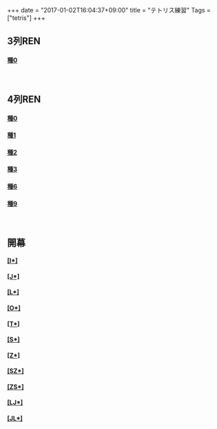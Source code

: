 +++
date = "2017-01-02T16:04:37+09:00"
title = "テトリス練習"
Tags = ["tetris"]
+++

## 3列REN

#### <a href="/q/tetsimu/?f=8y8y8008y8y8008y8y8008y8y8008y8y8008y8y8008y8y8008y8y8008y8y8008y8y8008y8y8008y8y8008y8y8008y8y8008y8y8008y8y8008y8y8008y8y800&h=0&v=0.97" target="_blank">種0</a>

<br>

## 4列REN

#### <a href="/q/tetsimu/?f=8y000y88y000y88y000y88y000y88y000y88y000y88y000y88y000y88y000y88y000y88y000y88y000y88y000y88y000y88y000y88y000y88y000y88y000y8&h=0&v=0.97" target="_blank">種0</a>
#### <a href="/q/tetsimu/?f=8y000y88y000y88y000y88y000y88y000y88y000y88y000y88y000y88y000y88y000y88y000y88y000y88y000y88y000y88y000y88y000y88y000y88y008y8&h=0&v=0.97" target="_blank">種1</a>
#### <a href="/q/tetsimu/?f=8y000y88y000y88y000y88y000y88y000y88y000y88y000y88y000y88y000y88y000y88y000y88y000y88y000y88y000y88y000y88y000y88y000y88y028y8&h=0&v=0.97" target="_blank">種2</a>
#### <a href="/q/tetsimu/?f=8y000y88y000y88y000y88y000y88y000y88y000y88y000y88y000y88y000y88y000y88y000y88y000y88y000y88y000y88y000y88y000y88y000y88y0y8y8&h=0&v=0.97" target="_blank">種3</a>
#### <a href="/q/tetsimu/?f=8y000y88y000y88y000y88y000y88y000y88y000y88y000y88y000y88y000y88y000y88y000y88y000y88y000y88y000y88y000y88y000y88y0y8y88y0y8y8&h=0&v=0.97" target="_blank">種6</a>
#### <a href="/q/tetsimu/?f=8y000y88y000y88y000y88y000y88y000y88y000y88y000y88y000y88y000y88y000y88y000y88y000y88y000y88y000y88y000y88y0y8y88y0y8y88y0y8y8&h=0&v=0.97" target="_blank">種9</a>

<br>

## 開幕

#### <a href="/q/tetsimu/?ns=8&h=0&v=0.97" target="_blank">[I*]</a>
#### <a href="/q/tetsimu/?ns=g&h=0&v=0.97" target="_blank">[J*]</a>
#### <a href="/q/tetsimu/?ns=o&h=0&v=0.97" target="_blank">[L*]</a>
#### <a href="/q/tetsimu/?ns=w&h=0&v=0.97" target="_blank">[O*]</a>
#### <a href="/q/tetsimu/?ns=M&h=0&v=0.97" target="_blank">[T*]</a>
#### <a href="/q/tetsimu/?ns=E&h=0&v=0.97" target="_blank">[S*]</a>
#### <a href="/q/tetsimu/?ns=U&h=0&v=0.97" target="_blank">[Z*]</a>
#### <a href="/q/tetsimu/?ns=L&h=0&v=0.97" target="_blank">[SZ*]</a>
#### <a href="/q/tetsimu/?ns=Z&h=0&v=0.97" target="_blank">[ZS*]</a>
#### <a href="/q/tetsimu/?ns=q&h=0&v=0.97" target="_blank">[LJ*]</a>
#### <a href="/q/tetsimu/?ns=j&h=0&v=0.97" target="_blank">[JL*]</a>

<br>

